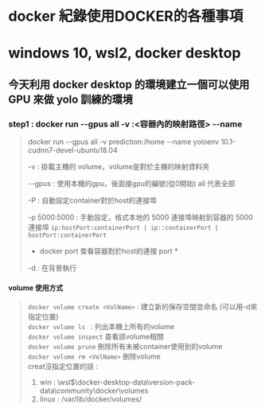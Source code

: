 # docker 紀錄使用DOCKER的各種事項  
# windows 10, wsl2, docker desktop

## 今天利用 docker desktop 的環境建立一個可以使用 GPU 來做 yolo 訓練的環境 

### step1 : docker run --gpus all -v <volume name>:<容器內的映射路徑> --name <container name> <image> 
> docker run --gpus all -v prediction:/home --name yoloenv 10.1-cudnn7-devel-ubuntu18.04
>
> -v : 掛載主機的 volume，volume是對於主機的映射資料夾 
>
> --gpus : 使用本機的gpu，後面接gpu的編號(從0開始) all 代表全部 
> 
> -P : 自動設定container對於host的連接埠
> 
> -p 5000:5000 : 手動設定，格式本地的 5000 連接埠映射到容器的 5000 連接埠
> `ip:hostPort:containerPort | ip::containerPort | hostPort:containerPort` 
> * docker port <container name> 查看容器對於host的連接 port *
>
> -d : 在背景執行
#### volume 使用方式 
> `docker volume create <VolName>` : 建立新的保存空間並命名 (可以用-d來指定位置)\
> `docker volume ls ` : 列出本機上所有的volume\
> `docker volume inspect` <VolName> 查看該volume相關\
> `docker volume prune` 刪除所有未被container使用到的volume\
> `docker volume rm <VolName>` 刪除volume\
> creat沒指定位置的話 : 
> 1. win : \\wsl$\docker-desktop-data\version-pack-data\community\docker\volumes
> 2. linux : /var/lib/docker/volumes/

